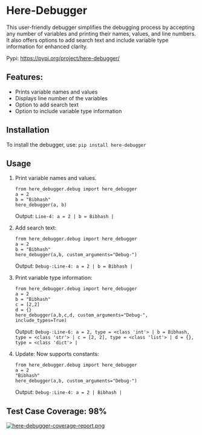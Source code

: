 # Here-Debugger
This user-friendly debugger simplifies the debugging process by accepting any number of variables and printing their names, values, and line numbers. It also offers options to add search text and include variable type information for enhanced clarity.

Pypi: https://pypi.org/project/here-debugger/

## Features:
- Prints variable names and values
- Displays line number of the variables
- Option to add search text
- Option to include variable type information

## Installation
To install the debugger, use:
```pip install here-debugger```

## Usage
1. Print variable names and values.
   ```
   from here_debugger.debug import here_debugger
   a = 2
   b = "Bibhash"
   here_debugger(a, b)
   ```
   Output:
   ```Line-4: a = 2 | b = Bibhash |```

2. Add search text:
    ```
   from here_debugger.debug import here_debugger
   a = 2
   b = "Bibhash"
   here_debugger(a,b, custom_arguments="Debug-")
   ```
   Output:
   ```Debug-:Line-4: a = 2 | b = Bibhash |```

3. Print variable type information:
   ```
   from here_debugger.debug import here_debugger
   a = 2
   b = "Bibhash"
   c = [2,2]
   d = {}
   here_debugger(a,b,c,d, custom_arguments="Debug-", include_types=True)
   ```
   Output: ```Debug-:Line-6: a = 2, type = <class 'int'> | b = Bibhash, type = <class 'str'> | c = [2, 2], type = <class 'list'> | d = {}, type = <class 'dict'> | ```

4. Update: Now supports constants:
   ```
   from here_debugger.debug import here_debugger
   a = 2
   "Bibhash"
   here_debugger(a,b, custom_arguments="Debug-")
   ```
   Output:
   ```Debug-:Line-4: a = 2 | Bibhash |```

## Test Case Coverage: 98%
[![here-debugger-coverage-report.png](https://i.postimg.cc/859qd2Kv/here-debugger-coverage-report.png)](https://postimg.cc/5Y57bRM9)
